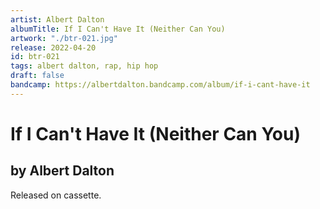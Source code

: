 ```yaml
---
artist: Albert Dalton
albumTitle: If I Can't Have It (Neither Can You)
artwork: "./btr-021.jpg"
release: 2022-04-20
id: btr-021
tags: albert dalton, rap, hip hop
draft: false
bandcamp: https://albertdalton.bandcamp.com/album/if-i-cant-have-it
---
```


# If I Can't Have It (Neither Can You)

## by Albert Dalton

Released on cassette.
